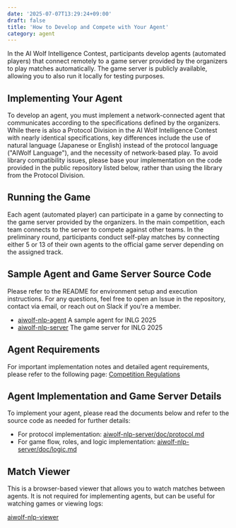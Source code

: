 ```yaml
---
date: '2025-07-07T13:29:24+09:00'
draft: false
title: 'How to Develop and Compete with Your Agent'
category: agent
---
```


In the AI Wolf Intelligence Contest, participants develop agents (automated players) that connect remotely to a game server provided by the organizers to play matches automatically. The game server is publicly available, allowing you to also run it locally for testing purposes.

## Implementing Your Agent

To develop an agent, you must implement a network-connected agent that communicates according to the specifications defined by the organizers. While there is also a Protocol Division in the AI Wolf Intelligence Contest with nearly identical specifications, key differences include the use of natural language (Japanese or English) instead of the protocol language ("AIWolf Language"), and the necessity of network-based play. To avoid library compatibility issues, please base your implementation on the code provided in the public repository listed below, rather than using the library from the Protocol Division.

## Running the Game

Each agent (automated player) can participate in a game by connecting to the game server provided by the organizers. In the main competition, each team connects to the server to compete against other teams. In the preliminary round, participants conduct self-play matches by connecting either 5 or 13 of their own agents to the official game server depending on the assigned track.

## Sample Agent and Game Server Source Code

Please refer to the README for environment setup and execution instructions. For any questions, feel free to open an Issue in the repository, contact via email, or reach out on Slack if you're a member.

- [aiwolf-nlp-agent](https://github.com/aiwolfdial/aiwolf-nlp-agent)
A sample agent for INLG 2025
- [aiwolf-nlp-server](https://github.com/aiwolfdial/aiwolf-nlp-server)
The game server for INLG 2025

## Agent Requirements

For important implementation notes and detailed agent requirements, please refer to the following page:
[Competition Regulations](/menu/AIWolfDial2025_SpringJp/regulation)

## Agent Implementation and Game Server Details

To implement your agent, please read the documents below and refer to the source code as needed for further details:

- For protocol implementation:
[aiwolf-nlp-server/doc/protocol.md](https://github.com/aiwolfdial/aiwolf-nlp-server/blob/main/doc/protocol.md)
- For game flow, roles, and logic implementation:
[aiwolf-nlp-server/doc/logic.md](https://github.com/aiwolfdial/aiwolf-nlp-server/blob/main/doc/logic.md)

## Match Viewer

This is a browser-based viewer that allows you to watch matches between agents. It is not required for implementing agents, but can be useful for watching games or viewing logs:

[aiwolf-nlp-viewer](https://aiwolfdial.github.io/aiwolf-nlp-viewer/)
